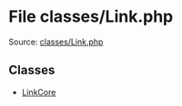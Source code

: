 File classes/Link.php
=========

Source: [classes/Link.php](https://github.com/PrestaShop/PrestaShop/blob/1.5.4.1/classes/Link.php)


Classes
-------

* [LinkCore](class.LinkCore.md)

